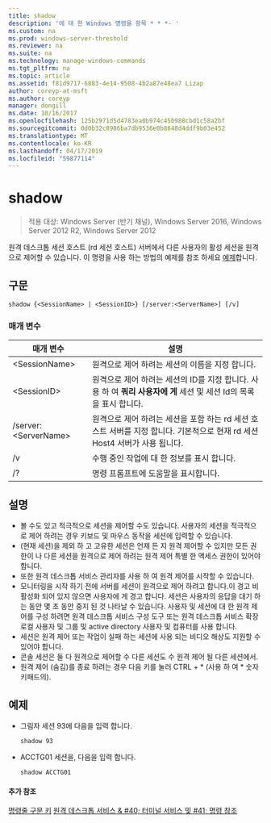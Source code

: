 ```yaml
---
title: shadow
description: '에 대 한 Windows 명령을 항목 * * *- '
ms.custom: na
ms.prod: windows-server-threshold
ms.reviewer: na
ms.suite: na
ms.technology: manage-windows-commands
ms.tgt_pltfrm: na
ms.topic: article
ms.assetid: f81d9717-6883-4e14-9508-4b2a87e48ea7 Lizap
author: coreyp-at-msft
ms.author: coreyp
manager: dongill
ms.date: 10/16/2017
ms.openlocfilehash: 125b2971d5d4783ea0b974c45b988cbd1c58a2bf
ms.sourcegitcommit: 0d0b32c8986ba7db9536e0b8648d4ddf9b03e452
ms.translationtype: MT
ms.contentlocale: ko-KR
ms.lasthandoff: 04/17/2019
ms.locfileid: "59877114"
---
```

# <a name="shadow"></a>shadow

>적용 대상: Windows Server (반기 채널), Windows Server 2016, Windows Server 2012 R2, Windows Server 2012

원격 데스크톱 세션 호스트 (rd 세션 호스트) 서버에서 다른 사용자의 활성 세션을 원격으로 제어할 수 있습니다.
이 명령을 사용 하는 방법의 예제를 참조 하세요 [예제](#BKMK_examples)합니다.

## <a name="syntax"></a>구문
```
shadow {<SessionName> | <SessionID>} [/server:<ServerName>] [/v]
```

### <a name="parameters"></a>매개 변수
|매개 변수|설명|
|-------|--------|
|\<SessionName>|원격으로 제어 하려는 세션의 이름을 지정 합니다.|
|\<SessionID>|원격으로 제어 하려는 세션의 ID를 지정 합니다. 사용 하 여 **쿼리 사용자에 게** 세션 및 세션 Id의 목록을 표시 합니다.|
|/server:\<ServerName>|원격으로 제어 하려는 세션을 포함 하는 rd 세션 호스트 서버를 지정 합니다. 기본적으로 현재 rd 세션 Host4 서버가 사용 됩니다.|
|/v|수행 중인 작업에 대 한 정보를 표시 합니다.|
|/?|명령 프롬프트에 도움말을 표시합니다.|

## <a name="remarks"></a>설명
-   볼 수도 있고 적극적으로 세션을 제어할 수도 있습니다. 사용자의 세션을 적극적으로 제어 하려는 경우 키보드 및 마우스 동작을 세션에 입력할 수 있습니다.
-   (현재 세션)을 제외 하 고 고유한 세션은 언제 든 지 원격 제어할 수 있지만 모든 권한이 나 다른 세션을 원격으로 제어 하려는 원격 제어 특별 한 액세스 권한이 있어야 합니다.
-   또한 원격 데스크톱 서비스 관리자를 사용 하 여 원격 제어를 시작할 수 있습니다.
-   모니터링을 시작 하기 전에 서버를 세션이 원격으로 제어 하려고 합니다.이 경고 비활성화 되어 있지 않으면 사용자에 게 경고 합니다. 세션은 사용자의 응답을 대기 하는 동안 몇 초 동안 중지 된 것 나타날 수 있습니다. 사용자 및 세션에 대 한 원격 제어를 구성 하려면 원격 데스크톱 서비스 구성 도구 또는 원격 데스크톱 서비스 확장 로컬 사용자 및 그룹 및 active directory 사용자 및 컴퓨터를 사용 합니다.
-   세션은 원격 제어 또는 작업이 실패 하는 세션에 사용 되는 비디오 해상도 지원할 수 있어야 합니다.
-   콘솔 세션은 둘 다 원격으로 제어할 수 다른 세션도 수 원격 제어 될 다른 세션에서.
-   원격 제어 (숨김)를 종료 하려는 경우 다음 키를 눌러 CTRL + * (사용 하 여 \* 숫자 키패드의).

## <a name="BKMK_examples"></a>예제
-   그림자 세션 93에 다음을 입력 합니다.
    ```
    shadow 93
    ```
-   ACCTG01 세션을, 다음을 입력 합니다.
    ```
    shadow ACCTG01
    ```

#### <a name="additional-references"></a>추가 참조
[명령줄 구문 키](command-line-syntax-key.md)
[원격 데스크톱 서비스 & #40; 터미널 서비스 및 #41; 명령 참조](remote-desktop-services-terminal-services-command-reference.md)
